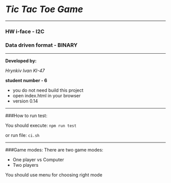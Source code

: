 # *Tic Tac Toe Game*

---

### HW i-face - I2C

### Data driven format - BINARY


---
**Developed by:**

*Hrynkiv Ivan KI-47*


**student number - 6**

 - you do not need build this project
 - open index.html in your browser
 - version 0.14

___

###How to run test:

You should execute:
`npm run test`

or run file:
`ci.sh`

___
###Game modes:
There are two game modes:
 - One player vs Computer
 - Two players

You should use menu for choosing right mode